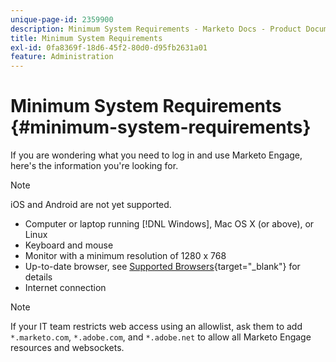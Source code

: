 ```yaml
---
unique-page-id: 2359900
description: Minimum System Requirements - Marketo Docs - Product Documentation
title: Minimum System Requirements
exl-id: 0fa8369f-18d6-45f2-80d0-d95fb2631a01
feature: Administration
---
```

# Minimum System Requirements {#minimum-system-requirements}

If you are wondering what you need to log in and use Marketo Engage, here's the information you're looking for.

>[!NOTE]
>
>iOS and Android are not yet supported.

* Computer or laptop running [!DNL Windows], Mac OS X (or above), or Linux
* Keyboard and mouse
* Monitor with a minimum resolution of 1280 x 768
* Up-to-date browser, see [Supported Browsers](/help/marketo/product-docs/administration/setup-administration/supported-browsers.md){target="_blank"} for details
* Internet connection

>[!NOTE]
>
>If your IT team restricts web access using an allowlist, ask them to add `*.marketo.com`, `*.adobe.com`, and `*.adobe.net` to allow all Marketo Engage resources and websockets.

